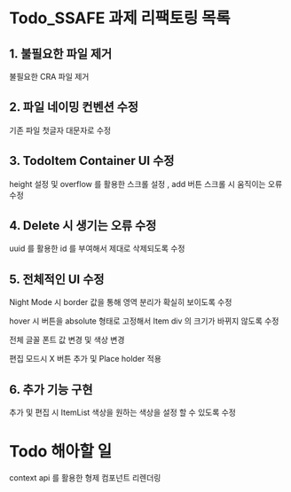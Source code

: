 # Todo_SSAFE 과제 리팩토링 목록
## 1. 불필요한 파일 제거
불필요한 CRA 파일 제거
## 2. 파일 네이밍 컨벤션 수정
기존 파일 첫글자 대문자로 수정
## 3. TodoItem Container UI 수정
height 설정 및 overflow 를 활용한 스크롤 설정 , add 버튼 스크롤 시 움직이는 오류 수정
## 4. Delete 시 생기는 오류 수정
uuid 를 활용한 id 를 부여해서 제대로 삭제되도록 수정
## 5. 전체적인 UI 수정
Night Mode 시 border 값을 통해 영역 분리가 확실히 보이도록 수정

hover 시 버튼을 absolute 형태로 고정해서 Item div 의 크기가 바뀌지 않도록 수정

전체 글꼴 폰트 값 변경 및 색상 변경

편집 모드시 X 버튼 추가 및 Place holder 적용
## 6. 추가 기능 구현
추가 및 편집 시 ItemList 색상을 원하는 색상을 설정 할 수 있도록 수정

# Todo 해아할 일
context api 를 활용한 형제 컴포넌트 리렌더링
   
